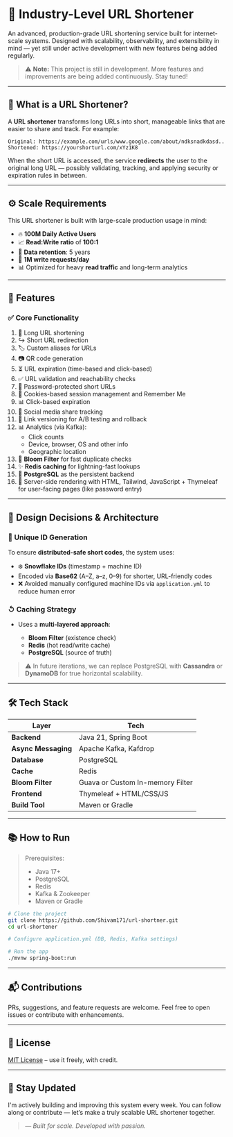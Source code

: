 # 🚀 Industry-Level URL Shortener

An advanced, production-grade URL shortening service built for internet-scale systems. Designed with scalability, observability, and extensibility in mind — yet still under active development with new features being added regularly.

> ⚠️ **Note:** This project is still in development. More features and improvements are being added continuously. Stay tuned!

---

## 📌 What is a URL Shortener?

A **URL shortener** transforms long URLs into short, manageable links that are easier to share and track. For example:

```
Original: https://example.com/urls/www.google.com/about/ndksnadkdasd..  
Shortened: https://yourshorturl.com/xYz1K8
```

When the short URL is accessed, the service **redirects** the user to the original long URL — possibly validating, tracking, and applying security or expiration rules in between.

---

## ⚙️ Scale Requirements

This URL shortener is built with large-scale production usage in mind:

* 🔥 **100M Daily Active Users**
* 📈 **Read\:Write ratio** of **100:1**
* 🧠 **Data retention**: 5 years
* 🧲 **1M write requests/day**
* 📊 Optimized for heavy **read traffic** and long-term analytics

---

## 🌟 Features

### ✅ Core Functionality

1. 🔗 Long URL shortening
2. ↪️ Short URL redirection
3. 🏷️ Custom aliases for URLs
4. 📷 QR code generation
5. ⏳ URL expiration (time-based and click-based)
6. ✅ URL validation and reachability checks
7. 🔐 Password-protected short URLs
8. 🍪 Cookies-based session management and Remember Me
8. 📊 Click-based expiration
9. 📣 Social media share tracking
10. 🧠 Link versioning for A/B testing and rollback
11. 📊 Analytics (via Kafka):
    * Click counts
    * Device, browser, OS and other info
    * Geographic location
12. 🌸 **Bloom Filter** for fast duplicate checks
13. ✨ **Redis caching** for lightning-fast lookups
14. 🧱 **PostgreSQL** as the persistent backend
15. 🧪 Server-side rendering with HTML, Tailwind, JavaScript + Thymeleaf for user-facing pages (like password entry)

---

## 🧠 Design Decisions & Architecture

### 🔢 Unique ID Generation

To ensure **distributed-safe short codes**, the system uses:

* ❄️ **Snowflake IDs** (timestamp + machine ID)
* Encoded via **Base62** (A–Z, a–z, 0–9) for shorter, URL-friendly codes
* ❌ Avoided manually configured machine IDs via `application.yml` to reduce human error

### ↺ Caching Strategy

* Uses a **multi-layered approach**:

    * **Bloom Filter** (existence check)
    * **Redis** (hot read/write cache)
    * **PostgreSQL** (source of truth)

> ⚠️ In future iterations, we can replace PostgreSQL with **Cassandra** or **DynamoDB** for true horizontal scalability.

---

## 🛠️ Tech Stack

| Layer               | Tech                             |
| ------------------- |----------------------------------|
| **Backend**         | Java 21, Spring Boot             |
| **Async Messaging** | Apache Kafka, Kafdrop            |
| **Database**        | PostgreSQL                       |
| **Cache**           | Redis                            |
| **Bloom Filter**    | Guava or Custom In-memory Filter |
| **Frontend**        | Thymeleaf + HTML/CSS/JS          |
| **Build Tool**      | Maven or Gradle                  |

---

## 📚 How to Run

> Prerequisites:
> * Java 17+
> * PostgreSQL
> * Redis
> * Kafka & Zookeeper
> * Maven or Gradle

```bash
# Clone the project
git clone https://github.com/Shivam171/url-shortner.git
cd url-shortener

# Configure application.yml (DB, Redis, Kafka settings)

# Run the app
./mvnw spring-boot:run
```

---

## 📬 Contributions

PRs, suggestions, and feature requests are welcome. Feel free to open issues or contribute with enhancements.

---

## 🔖 License

[MIT License](https://github.com/Shivam171/url-shortner/blob/main/LICENSE) – use it freely, with credit.

---

## 🙌 Stay Updated

I'm actively building and improving this system every week. You can follow along or contribute — let’s make a truly scalable URL shortener together.

> *— Built for scale. Developed with passion.*
